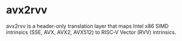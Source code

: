# avx2rvv
avx2rvv is a header-only translation layer that maps Intel x86 SIMD intrinsics (SSE, AVX, AVX2, AVX512) to RISC‑V Vector (RVV) intrinsics. 
